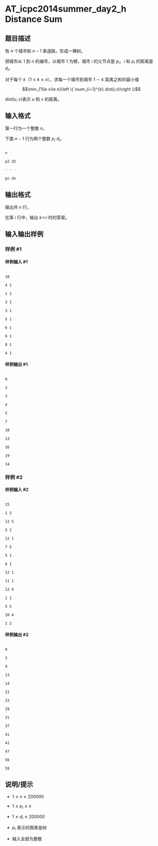 # AT_icpc2014summer_day2_h Distance Sum

## 题目描述

有 $n$ 个城市和 $n-1$ 条道路，形成一棵树。  
把城市从 $1$ 到 $n$ 的编号，以城市 $1$ 为根，城市 $i$ 的父节点是 $p_i$，$i$ 和 $p_i$ 的距离是 $d_i$。

对于每个 $k$（$1\le k\le n$），求每一个城市到城市 $1\sim k$ 距离之和的最小值

$$\min_{1\le v\le n}\left \{ \sum_{i=1}^{k} dist(i,v)\right \}$$

$dist(u,v)$表示 $u$ 和 $v$ 的距离。

## 输入格式

第一行为一个整数 $n$，
下面 $n-1$ 行为两个整数 $p_i$ $d_i$。
```
n
p2 d2
· · ·
pn dn
```

## 输出格式

输出共 $n$ 行，  
在第 $i$ 行中，输出 $k＝i$ 时的答案。

## 输入输出样例
### 样例 #1

#### 样例输入 #1

```
10
4 1
1 1
3 1
3 1
5 1
6 1
6 1
8 1
4 1
```

#### 样例输出 #1

```
0
3
3
4
5
7
10
13
16
19
14
```
### 样例 #2

#### 样例输入 #2

```
15
1 3
12 5
5 2
12 1
7 5
5 1
6 1
12 1
11 1
12 4
1 1
5 5
10 4
1 2
```

#### 样例输出 #2

```
0
3
9
13
14
21
22
29
31
37
41
41
47
56
59
```

## 说明/提示

- $1 ≤ n ≤ 200000$

- $1 ≤ p_i ≤ n$

- $1 ≤ d_i ≤ 200000$

- $p_i$ 表示的图表是树

- 输入全部为整数